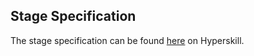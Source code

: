 ## Stage Specification

The stage specification can be found [here](https://hyperskill.org/projects/66/stages/355/implement) on Hyperskill.